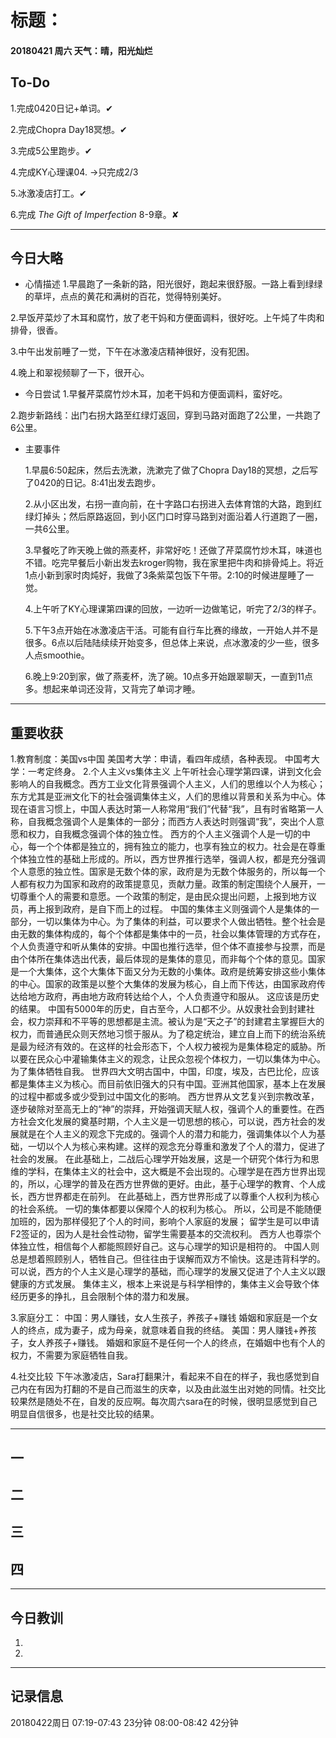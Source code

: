 # 标题：

#### 20180421   周六   天气：晴，阳光灿烂

## To-Do

1.完成0420日记+单词。✔

2.完成Chopra Day18冥想。✔

3.完成5公里跑步。✔

4.完成KY心理课04. →只完成2/3

5.冰激凌店打工。✔

6.完成 *The Gift of Imperfection*  8-9章。✘

***
## 今日大略

* 心情描述
1.早晨跑了一条新的路，阳光很好，跑起来很舒服。一路上看到绿绿的草坪，点点的黄花和满树的百花，觉得特别美好。

2.早饭芹菜炒了木耳和腐竹，放了老干妈和方便面调料，很好吃。上午炖了牛肉和排骨，很香。

3.中午出发前睡了一觉，下午在冰激凌店精神很好，没有犯困。

4.晚上和翠视频聊了一下，很开心。

* 今日尝试
1.早餐芹菜腐竹炒木耳，加老干妈和方便面调料，蛮好吃。

2.跑步新路线：出门右拐大路至红绿灯返回，穿到马路对面跑了2公里，一共跑了6公里。

* 主要事件

  1.早晨6:50起床，然后去洗漱，洗漱完了做了Chopra Day18的冥想，之后写了0420的日记。8:41出发去跑步。

  2.从小区出发，右拐一直向前，在十字路口右拐进入去体育馆的大路，跑到红绿灯掉头；然后原路返回，到小区门口时穿马路到对面沿着人行道跑了一圈，一共6公里。

  3.早餐吃了昨天晚上做的燕麦杯，非常好吃！还做了芹菜腐竹炒木耳，味道也不错。吃完早餐后小新出发去kroger购物，我在家里把牛肉和排骨炖上。将近1点小新到家时肉炖好，我做了3条紫菜包饭下午带。2:10的时候进屋睡了一觉。

  4.上午听了KY心理课第四课的回放，一边听一边做笔记，听完了2/3的样子。

  5.下午3点开始在冰激凌店干活。可能有自行车比赛的缘故，一开始人并不是很多。6点以后陆陆续续开始变多，但总体上来说，点冰激凌的少一些，很多人点smoothie。

  6.晚上9:20到家，做了燕麦杯，洗了碗。10点多开始跟翠聊天，一直到11点多。想起来单词还没背，又背完了单词才睡。

***
## 重要收获

1.教育制度：美国vs中国
美国考大学：申请，看四年成绩，各种表现。
中国考大学：一考定终身。
2.个人主义vs集体主义
上午听社会心理学第四课，讲到文化会影响人的自我概念。西方工业文化背景强调个人主义，人们的思维以个人为核心；东方尤其是亚洲文化下的社会强调集体主义，人们的思维以背景和关系为中心。体现在语言习惯上，中国人表达时第一人称常用“我们”代替“我”，且有时省略第一人称，自我概念强调个人是集体的一部分；而西方人表达时则强调“我”，突出个人意愿和权力，自我概念强调个体的独立性。
西方的个人主义强调个人是一切的中心，每一个个体都是独立的，拥有独立的能力，也享有独立的权力。社会是在尊重个体独立性的基础上形成的。所以，西方世界推行选举，强调人权，都是充分强调个人意愿的独立性。国家是无数个体的家，政府是为无数个体服务的，所以每一个人都有权力为国家和政府的政策提意见，贡献力量。政策的制定围绕个人展开，一切尊重个人的需要和意愿。一个政策的制定，是由民众提出问题，上报到地方议员，再上报到政府，是自下而上的过程。
中国的集体主义则强调个人是集体的一部分，一切以集体为中心。为了集体的利益，可以要求个人做出牺牲。整个社会是由无数的集体构成的，每个个体都是集体中的一员，社会以集体管理的方式存在，个人负责遵守和听从集体的安排。中国也推行选举，但个体不直接参与投票，而是由个体所在集体选出代表，最后体现的是集体的意见，而非每个个体的意见。国家是一个大集体，这个大集体下面又分为无数的小集体。政府是统筹安排这些小集体的中心。国家的政策是以整个大集体的发展为核心，自上而下传达，由国家政府传达给地方政府，再由地方政府转达给个人，个人负责遵守和服从。
这应该是历史的结果。
中国有5000年的历史，自古至今，人口都不少。从奴隶社会到封建社会，权力崇拜和不平等的思想都是主流。被认为是“天之子”的封建君主掌握巨大的权力，而普通民众则天然地习惯于服从。为了稳定统治，建立自上而下的统治系统是最为经济有效的。在这样的社会形态下，个人权力被视为是集体稳定的威胁。所以要在民众心中灌输集体主义的观念，让民众忽视个体权力，一切以集体为中心。为了集体牺牲自我。
世界四大文明古国中，中国，印度，埃及，古巴比伦，应该都是集体主义为核心。而目前依旧强大的只有中国。亚洲其他国家，基本上在发展的过程中都或多或少受到过中国文化的影响。
西方世界从文艺复兴到宗教改革，逐步破除对至高无上的“神”的崇拜，开始强调天赋人权，强调个人的重要性。在西方社会文化发展的奠基时期，个人主义是一切思想的核心，可以说，西方社会的发展就是在个人主义的观念下完成的。强调个人的潜力和能力，强调集体以个人为基础，一切以个人为核心来构建。这样的观念充分尊重和激发了个人的潜力，促进了社会的发展。
在此基础上，二战后心理学开始发展，这是一个研究个体行为和思维的学科，在集体主义的社会中，这大概是不会出现的。心理学是在西方世界出现的，所以，心理学的普及在西方世界做的更好。由此，基于心理学的教育、个人成长，西方世界都走在前列。
在此基础上，西方世界形成了以尊重个人权利为核心的社会系统。
一切的集体都要以保障个人的权利为核心。
所以，公司是不能随便加班的，因为那样侵犯了个人的时间，影响个人家庭的发展；
留学生是可以申请F2签证的，因为人是社会性动物，留学生需要基本的交流权利。
西方人也尊崇个体独立性，相信每个人都能照顾好自己。这与心理学的知识是相符的。
中国人则总是想着照顾别人，牺牲自己。但往往由于误解而双方不愉快。这是违背科学的。
可以说，西方的个人主义是心理学的基础，而心理学的发展又促进了个人主义以跟健康的方式发展。
集体主义，根本上来说是与科学相悖的，集体主义会导致个体经历更多的挣扎，且会限制个体的潜力和发展。

3.家庭分工：
中国：男人赚钱，女人生孩子，养孩子+赚钱
婚姻和家庭是一个女人的终点，成为妻子，成为母亲，就意味着自我的终结。
美国：男人赚钱+养孩子，女人养孩子+赚钱。
婚姻和家庭不是任何一个人的终点，在婚姻中也有个人的权力，不需要为家庭牺牲自我。

4.社交比较
下午冰激凌店，Sara打翻果汁，看起来不自在的样子，我也感觉到自己内在有因为打翻的不是自己而滋生的庆幸，以及由此滋生出对她的同情。社交比较果然是随处不在，自发的反应啊。每次周六sara在的时候，很明显感觉到自己明显自信很多，也是社交比较的结果。
***
## 一

## 二

## 三

## 四
***
## 今日教训

1.

2.

***
## 记录信息

20180422周日  07:19-07:43    23分钟
              08:00-08:42    42分钟
